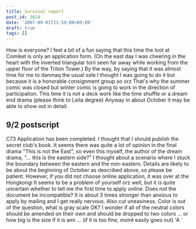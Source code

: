 ```yaml
---
title: Survival report
post_id: 3614
date: '2007-09-01T21:59:00+09:00'
draft: true
tags: []
---
```


How is everyone? I feel a bit of a fun saying that this time the loot at Comiket is only an application form. (On the east day I was cheering in the heart with the inverted triangular torii seen far away while working from the upper floor of the Triton Tower.) By the way, by saying that it was almost time for me to danmaq the usual sole I thought I was going to do it but because it is a honorable consignment group so orz That's why the summer comic was closed but winter comic is going to work in the direction of participation. This time it is not a deck work like the time shuffle or a dream end drama (please think to Leila degree) Anyway in about October it may be able to show out in detail.

## 9/2 postscript

C73 Application has been completed. I thought that I should publish the secret club's book. It seems there was quite a lot of opinion in the final drama "This is not the East", so even this myself, the author of the dream drama, "... this is the eastern side?" I thought about a scenario where I stuck the boundary between the eastern and the non-eastern. Details are likely to be about the beginning of October as described above, so please be patient. However, if you did not choose online application, it was over at the Hongkongi It seems to be a problem of yourself orz well, but it is quite uncertain whether to tell me the first time to apply online. Does not the document be incompatible? It is about 3 times stronger than anxious to apply by mailing and I get really nervous. Also cut uneasiness. Color is out of the question, what is gray scale OK? I wonder if all of the neutral colors should be amended on their own and should be dropped to two colors ... or how big is the size if it is ami ... (if it is too fine, moiré easily goes out) 'A `
